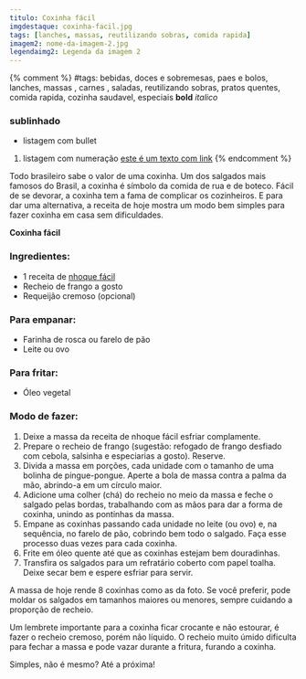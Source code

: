 ```yaml
---
titulo: Coxinha fácil
imgdestaque: coxinha-facil.jpg
tags: [lanches, massas, reutilizando sobras, comida rapida]
imagem2: nome-da-imagem-2.jpg
legendaimg2: Legenda da imagem 2
---
```

{% comment %}
#tags: bebidas, doces e sobremesas, paes e bolos, lanches, massas , carnes , saladas, reutilizando sobras, pratos quentes, comida rapida, cozinha saudavel, especiais
**bold**
*italico*
### sublinhado
* listagem com bullet
1. listagem com numeração
[este é um texto com link](https://www.enderecodolink.com)
{% endcomment %}

Todo brasileiro sabe o valor de uma coxinha. Um dos salgados mais famosos do Brasil, a coxinha é símbolo da comida de rua e de boteco. Fácil de se devorar, a coxinha tem a fama de complicar os cozinheiros. E para dar uma alternativa, a receita de hoje mostra um modo bem simples para fazer coxinha em casa sem dificuldades. 

**Coxinha fácil**

### Ingredientes: 

* 1 receita de [nhoque fácil](http://paneladepau.com.br/nhoque-facil)
* Recheio de frango a gosto
* Requeijão cremoso (opcional)

### Para empanar:
* Farinha de rosca ou farelo de pão 
* Leite ou ovo

### Para fritar:
* Óleo vegetal

### Modo de fazer: 

1. Deixe a massa da receita de nhoque fácil esfriar complamente. 
2. Prepare o recheio de frango (sugestão: refogado de frango desfiado com cebola, salsinha e especiarias a gosto). Reserve. 
3. Divida a massa em porções, cada unidade com o tamanho de uma bolinha de pingue-pongue. Aperte a bola de massa contra a palma da mão, abrindo-a em um círculo maior. 
4. Adicione uma colher (chá) do recheio no meio da massa e feche o salgado pelas bordas, trabalhando com as mãos para dar a forma de coxinha, unindo as pontinhas da massa. 
5. Empane as coxinhas passando cada unidade no leite (ou ovo) e, na sequência, no farelo de pão, cobrindo bem todo o salgado. Faça esse processo duas vezes para cada coxinha. 
6. Frite em óleo quente até que as coxinhas estejam bem douradinhas. 
7. Transfira os salgados para um refratário coberto com papel toalha. Deixe secar bem e espere esfriar para servir. 

A massa de hoje rende 8 coxinhas como as da foto. Se você preferir, pode moldar os salgados em tamanhos maiores ou menores, sempre cuidando a proporção de recheio. 

Um lembrete importante para a coxinha ficar crocante e não estourar, é fazer o recheio cremoso, porém não líquido. O recheio muito úmido dificulta para fechar a massa e pode vazar durante a fritura, furando a coxinha. 

Simples, não é mesmo? 
Até a próxima!
